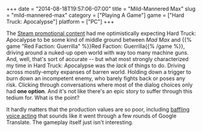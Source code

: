 +++
date = "2014-08-18T19:57:06-07:00"
title = "Mild-Mannered Max"
slug = "mild-mannered-max"
category = ["Playing A Game"]
game = ["Hard Truck: Apocalypse"]
platform = ["PC"]
+++

The <a href="http://store.steampowered.com/app/285500/">Steam promotional content</a> had me optimistically expecting Hard Truck: Apocalypse to be some kind of middle ground between <i>Mad Max</i> and {{% game "Red Faction: Guerrilla" %}}Red Faction: Guerrilla{{% /game %}}, driving around a nuked-up open world with way too many machine guns.  And, well, that's sort of accurate -- but what most strongly characterized my time in Hard Truck: Apocalypse was the <i>lack</i> of things to do.  Driving across mostly-empty expanses of barren world.  Holding down a trigger to burn down an incompetent enemy, who barely fights back or poses any risk.  Clicking through conversations where most of the dialog choices only had <b>one option</b>.  And it's not like there's an epic story to suffer through this tedium for.  What is the point?

It hardly matters that the production values are so poor, including <a href="https://www.youtube.com/watch?v=Fnx_U7aR_MY">baffling voice acting</a> that sounds like it went through a few rounds of Google Translate.  The gameplay itself just isn't interesting.